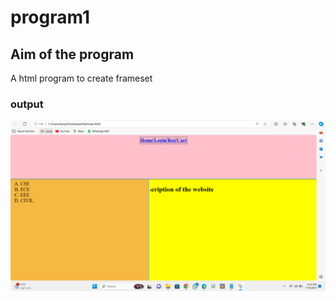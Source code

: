 # program1

## Aim of the program
A html program to create frameset

### output
![output](out.png)
 
